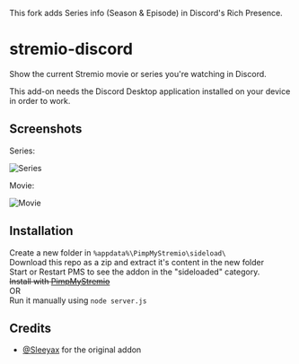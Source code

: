 This fork adds Series info (Season & Episode) in Discord's Rich Presence.

# stremio-discord

Show the current Stremio movie or series you're watching in Discord.

This add-on needs the Discord Desktop application installed on your device in order to work.

## Screenshots

Series:

![Series](https://i.imgur.com/1ddoMyl.png)

Movie:

![Movie](https://i.imgur.com/y0G9b4x.png)

## Installation

Create a new folder in `%appdata%\PimpMyStremio\sideload\`  
Download this repo as a zip and extract it's content in the new folder  
Start or Restart PMS to see the addon in the "sideloaded" category.  
~~Install with [PimpMyStremio](https://github.com/sungshon/PimpMyStremio)~~  
OR  
Run it manually using `node server.js`

## Credits

- [@Sleeyax](https://github.com/Sleeyax) for the original addon
